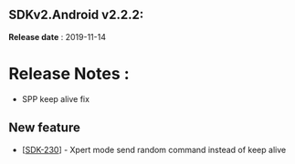 SDKv2.Android v2.2.2:
--------------------
**Release date** : 2019-11-14


# Release Notes :

- SPP keep alive fix




## New feature 

* [[SDK-230](https://mybrain.atlassian.net/browse/SDK-230)] - Xpert mode send random command instead of keep alive 

